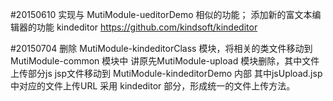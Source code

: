 #20150610
	实现与  MutiModule-ueditorDemo 相似的功能；
	添加新的富文本编辑器的功能  kindeditor  https://github.com/kindsoft/kindeditor 
	
#20150704
	删除 MutiModule-kindeditorClass 模块，将相关的类文件移动到 MutiModule-common 模块中
	讲原先MutiModule-upload 模块删除，其中文件上传部分js jsp文件移动到 MutiModule-kindeditorDemo 内部
	其中jsUpload.jsp 中对应的文件上传URL 采用 kindeditor 部分，形成统一的文件上传方法。